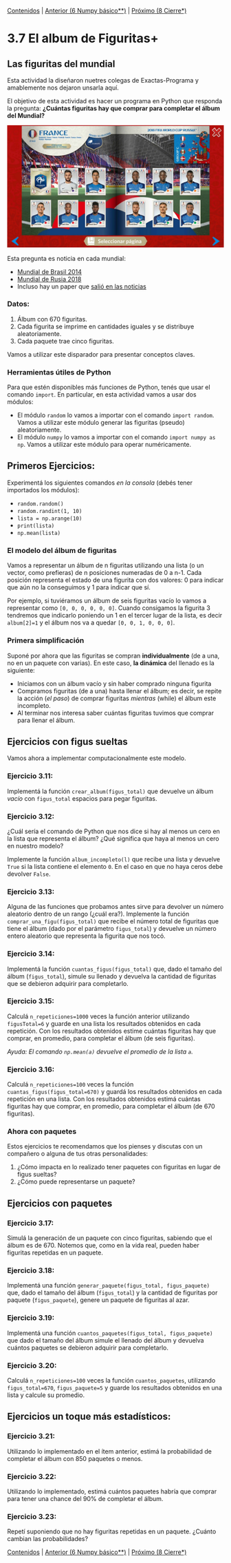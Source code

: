 [Contenidos](../Contenidos.md) \| [Anterior (6 Numpy básico**)](07_NumPy_Arrays.md) \| [Próximo (8 Cierre*)](09_Cierre.md)

# 3.7 El album de Figuritas+

## Las figuritas del mundial

Esta actividad la diseñaron nuetres colegas de Exactas-Programa y amablemente nos dejaron unsarla aquí. 

El objetivo de esta actividad es hacer un programa en Python que responda la pregunta: **¿Cuántas figuritas hay que comprar para completar el álbum del Mundial?**

![Album de Figuritas](./completo.jpg)


Esta pregunta es noticia en cada mundial:
- [Mundial de Brasil 2014](https://www.pagina12.com.ar/diario/contratapa/13-250187-2014-07-06.html)
- [Mundial de Rusia 2018](https://www.lanacion.com.ar/2125275-rusia-2018-cuantos-sobres-de-figuritas-hacen-falta-para-llenar-el-album-del-mundial)
- Incluso hay un paper que [salió en las noticias](https://www.infobae.com/2014/05/29/1568512-dos-cientificos-calculan-cuantos-paquetes-hay-que-comprar-completar-el-album-del-mundial/)


### Datos:
1. Álbum con $670$ figuritas.
2. Cada figurita se imprime en cantidades iguales y se distribuye aleatoriamente.
3. Cada paquete trae cinco figuritas.

Vamos a utilizar este disparador para presentar conceptos claves.


### Herramientas útiles de Python

Para que estén disponibles más funciones de Python, tenés que usar el comando `import`.
En particular, en esta actividad vamos a usar dos módulos:
- El módulo `random` lo vamos a importar con el comando `import random`. Vamos a utilizar este módulo generar las figuritas (pseudo) aleatoriamente.
- El módulo `numpy` lo vamos a importar con el comando `import numpy as np`. Vamos a utilizar este módulo para operar numéricamente.


## Primeros Ejercicios:

Experimentá los siguientes comandos *en la consola* (debés tener importados los módulos):

- `random.random()`
- `random.randint(1, 10)`
- `lista = np.arange(10)`
- `print(lista)`
- `np.mean(lista)`


### El modelo del álbum de figuritas

Vamos a representar un álbum de n figuritas utilizando una lista (o un vector, como prefieras) de n posiciones numeradas de 0 a n-1.
Cada posición representa el estado de una figurita con dos valores: 0 para indicar que aún no la conseguimos y 1 para indicar que sí.

Por ejemplo, si tuviéramos un álbum de seis figuritas vacío lo vamos a representar como `[0, 0, 0, 0, 0, 0]`.
Cuando consigamos la figurita 3 tendremos que indicarlo poniendo un 1 en el tercer lugar de la lista, es decir `album[2]=1` y el álbum nos va a quedar  `[0, 0, 1, 0, 0, 0]`.



### Primera simplificación

Suponé por ahora que las figuritas se compran **individualmente** (de a una, no en un paquete con varias).
En este caso, **la dinámica** del llenado es la siguiente:


- Iniciamos con un álbum vacío y sin haber comprado ninguna figurita
- Compramos figuritas (de a una) hasta llenar el álbum; es decir, se repite la acción (*el paso*) de comprar figuritas *mientras* (while) el álbum este incompleto.
- Al terminar nos interesa saber cuántas figuritas tuvimos que comprar para llenar el álbum.

## Ejercicios con figus sueltas

Vamos ahora a implementar computacionalmente este modelo. 

### Ejercicio 3.11: 
Implementá la función `crear_album(figus_total)` que devuelve un álbum *vacío* con `figus_total` espacios para pegar figuritas.


### Ejercicio 3.12: 
¿Cuál sería el comando de Python que nos dice si hay al menos un cero en la lista que representa el álbum? ¿Qué significa que haya al menos un cero en nuestro modelo?

Implemente la función `album_incompleto(l)` que recibe una lista y devuelve `True` si la lista contiene el elemento `0`. En el caso en que no haya ceros debe devolver `False`. 

### Ejercicio 3.13:  
Alguna de las funciones que probamos antes sirve para devolver un número aleatorio dentro de un rango (¿cuál era?).
Implemente la función `comprar_una_figu(figus_total)` que recibe el número total de figuritas que tiene el álbum (dado por el parámetro `figus_total`) y devuelve un número entero aleatorio que representa la figurita que nos tocó.

### Ejercicio 3.14:  
Implementá la función `cuantas_figus(figus_total)` que, dado el tamaño del álbum (`figus_total`), simule su llenado y devuelva la cantidad de figuritas que se debieron adquirir para completarlo.

### Ejercicio 3.15:  
Calculá `n_repeticiones=1000` veces la función anterior utilizando `figusTotal=6` y guarde en una lista los resultados obtenidos en cada repetición.
Con los resultados obtenidos estime cuántas figuritas hay que comprar, en promedio, para completar el álbum (de seis figuritas).

*Ayuda: El comando `np.mean(a)` devuelve el promedio de la lista `a`.*

### Ejercicio 3.16:  
Calculá `n_repeticiones=100` veces la función `cuantas_figus(figus_total=670)` y guardá los resultados obtenidos en cada repetición en una lista.
Con los resultados obtenidos estimá cuántas figuritas hay que comprar, en promedio, para completar el álbum (de 670 figuritas).

### Ahora con paquetes

Estos ejercicios te recomendamos que los pienses y discutas con un compañero o alguna de tus otras personalidades:

1. ¿Cómo impacta en lo realizado tener paquetes con figuritas en lugar de figus sueltas?
2. ¿Cómo puede representarse un paquete?


## Ejercicios con paquetes

### Ejercicio 3.17:  
Simulá la generación de un paquete con cinco figuritas, sabiendo que el álbum es de 670. Notemos que, como en la vida real, pueden haber figuritas repetidas en un paquete.

### Ejercicio 3.18:  
Implementá una función `generar_paquete(figus_total, figus_paquete)` que, dado el tamaño del álbum (`figus_total`) y la cantidad de figuritas por paquete (`figus_paquete`), genere un paquete de figuritas al azar.

### Ejercicio 3.19:  
Implementá una función `cuantos_paquetes(figus_total, figus_paquete)` que dado el tamaño del álbum simule el llenado del álbum y devuelva cuántos paquetes se debieron adquirir para completarlo.

### Ejercicio 3.20:  
Calculá `n_repeticiones=100` veces la función `cuantos_paquetes`, utilizando `figus_total=670`, `figus_paquete=5` y guarde los resultados obtenidos en una lista y calcule su promedio.

## Ejercicios un toque más estadísticos:

### Ejercicio 3.21:  
Utilizando lo implementado en el ítem anterior, estimá la probabilidad de completar el álbum con $850$ paquetes o menos.

### Ejercicio 3.22:  
Utilizando lo implementado, estimá cuántos paquetes habría que comprar para tener una chance del $90\%$ de completar el álbum.

### Ejercicio 3.23:  
Repetí suponiendo que no hay figuritas repetidas en un paquete. ¿Cuánto cambian las probabilidades?


[Contenidos](../Contenidos.md) \| [Anterior (6 Numpy básico**)](07_NumPy_Arrays.md) \| [Próximo (8 Cierre*)](09_Cierre.md)

